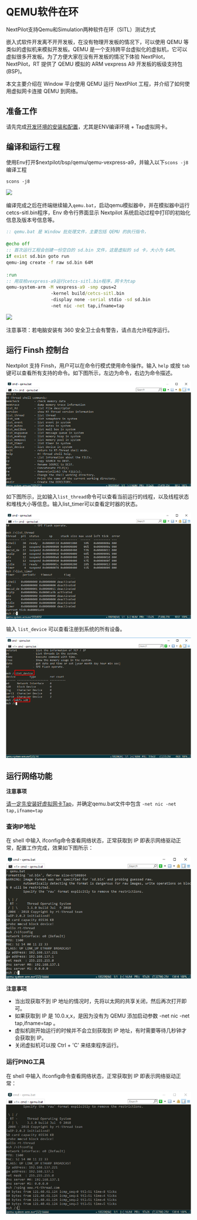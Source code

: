 
# QEMU软件在环

NextPilot支持Qemu和Simulation两种软件在环（SITL）测试方式

嵌入式软件开发离不开开发板，在没有物理开发板的情况下，可以使用 QEMU 等类似的虚拟机来模拟开发板。QEMU 是一个支持跨平台虚拟化的虚拟机，它可以虚拟很多开发板。为了方便大家在没有开发板的情况下体验 NextPilot，NextPilot，RT 提供了 QEMU 模拟的 ARM vexpress A9 开发板的板级支持包 (BSP)。

本文主要介绍在 Window 平台使用 QEMU 运行 NextPilot 工程，并介绍了如何使用虚拟网卡连接 QEMU 到网络。


## 准备工作

请先完成[开发环境的安装和配置](../A.%E5%BF%AB%E9%80%9F%E5%85%A5%E9%97%A8/1-toolchain.md)，尤其是ENV编译环境 + Tap虚拟网卡。

## 编译和运行工程

使用Env打开$nextpilot/bsp/qemu/qemu-vexpress-a9，并输入以下`scons -j8`编译工程
```
scons -j8
```
![](../A.%E5%BF%AB%E9%80%9F%E5%85%A5%E9%97%A8/image/env-build-qemu-vexpress-v9.png)

编译完成之后在终端继续输入`qemu.bat`，启动qemu模拟器中，并在模拟器中运行cetcs-sitl.bin程序，Env 命令行界面显示 Nextpilot 系统启动过程中打印的初始化信息及版本号信息等。
```bat
:: qemu.bat 是 Window 批处理文件，主要包括 QEMU 的执行指令，

@echo off
:: 首次运行工程会创建一份空白的 sd.bin 文件，这是虚拟的 sd 卡，大小为 64M。
if exist sd.bin goto run
qemu-img create -f raw sd.bin 64M

:run
:: 用双核vexpress-a9运行cetcs-sitl.bin程序，网卡为tap
qemu-system-arm -M vexpress-a9 -smp cpus=2
                 -kernel build/cetcs-sitl.bin
                 -display none -serial stdio -sd sd.bin
                 -net nic -net tap,ifname=tap
```

![](../A.%E5%BF%AB%E9%80%9F%E5%85%A5%E9%97%A8/image/env-start-qemu-vexpress-v9.png)

注意事项：若电脑安装有 360 安全卫士会有警告，请点击允许程序运行。

## 运行 Finsh 控制台

Nextpilot 支持 Finsh，用户可以在命令行模式使用命令操作。输入 `help` 或按 `tab` 键可以查看所有支持的命令。如下图所示，左边为命令，右边为命令描述。

![](./image/finsh-cmd.png)

如下图所示，比如输入`list_thread`命令可以查看当前运行的线程，以及线程状态和堆栈大小等信息。输入list_timer可以查看定时器的状态。

![](./image/finsh-thread.png)

输入 `list_device` 可以查看注册到系统的所有设备。

![](./image/finsh-device.png)

## 运行网络功能

**注意事项**

[请一定先安装好虚拟网卡Tap](../A.%E5%BF%AB%E9%80%9F%E5%85%A5%E9%97%A8/1-toolchain.md#tap)，并确定qemu.bat文件中包含 `-net nic -net tap,ifname=tap`

### 查询IP地址

在 shell 中输入 ifconfig命令查看网络状态，正常获取到 IP 即表示网络驱动正常，配置工作完成，效果如下图所示：

![](./image/ifconfig.png)

**注意事项**

- 当出现获取不到 IP 地址的情况时，先将以太网的共享关闭，然后再次打开即可。
- 如果获取到 IP 是 10.0.x,x，是因为没有为 QEMU 添加启动参数 -net nic -net tap,ifname=tap 。
- 虚拟机刚开始运行的时候并不会立刻获取到 IP 地址，有时需要等待几秒钟才会获取到 IP。
- 关闭虚拟机可以按 Ctrl + 'C' 来结束程序运行。

### 运行PING工具

在 shell 中输入 ifconfig命令查看网络状态，正常获取到 IP 即表示网络驱动正常：

![](./image/ping.png)
